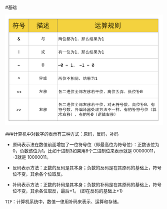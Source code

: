 #基础

![](/assets/afc0328beae9f539dd8886ee972ba47f.png)

###计算机中对数字的表示有三种方式：原码，反码，补码

* 原码表示法在数值前面增加了一位符号位（即最高位为符号位）：正数该位为0，负数该位为1。比如十进制3如果用8个二进制位来表示就是 00000011， -3就是 10000011。

* 反码表示方法：正数的反码是其本身；负数的反码是在其原码的基础上，符号位不变，其余各个位取反。

* 补码表示方法：正数的补码是其本身；负数的补码是在其原码的基础上，符号位不变，其余各位取反，最后+1。 (即在反码的基础上+1)

`TIP`：计算机系统中，数值一律用补码来表示、运算和存储。